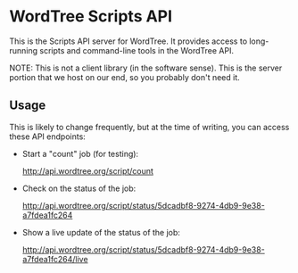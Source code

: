 # WordTree Scripts API

This is the Scripts API server for WordTree. It provides access to long-running
scripts and command-line tools in the WordTree API.

NOTE: This is not a client library (in the software sense). This is the server
portion that we host on our end, so you probably don't need it.

## Usage

This is likely to change frequently, but at the time of writing, you can access
these API endpoints:

- Start a "count" job (for testing):

    http://api.wordtree.org/script/count

- Check on the status of the job:

    http://api.wordtree.org/script/status/5dcadbf8-9274-4db9-9e38-a7fdea1fc264

- Show a live update of the status of the job:

    http://api.wordtree.org/script/status/5dcadbf8-9274-4db9-9e38-a7fdea1fc264/live
